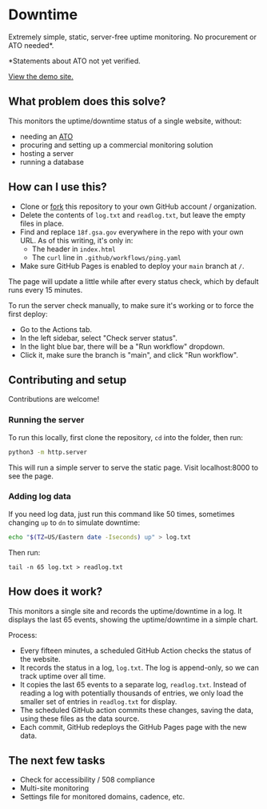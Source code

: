 # Downtime
Extremely simple, static, server-free uptime monitoring. No procurement or ATO needed*.

\*Statements about ATO not yet verified.

[View the demo site.](https://18f.github.io/downtime/)

## What problem does this solve?

This monitors the uptime/downtime status of a single website, without:

- needing an [ATO](https://digital.gov/resources/an-introduction-to-ato/)
- procuring and setting up a commercial monitoring solution
- hosting a server
- running a database


## How can I use this?

- Clone or [fork](https://github.com/18F/downtime/fork) this repository to your own GitHub account / organization.
- Delete the contents of `log.txt` and `readlog.txt`, but leave the empty files in place.
- Find and replace `18f.gsa.gov` everywhere in the repo with your own URL. As of this writing, it's only in:
  - The header in `index.html`
  - The `curl` line in `.github/workflows/ping.yaml`
- Make sure GitHub Pages is enabled to deploy your `main` branch at `/`.

The page will update a little while after every status check, which by default runs every 15 minutes.

To run the server check manually, to make sure it's working or to force the first deploy:

- Go to the Actions tab.
- In the left sidebar, select "Check server status".
- In the light blue bar, there will be a "Run workflow" dropdown.
- Click it, make sure the branch is "main", and click "Run workflow".

## Contributing and setup

Contributions are welcome!

### Running the server

To run this locally, first clone the repository, `cd` into the folder, then run:

```sh
python3 -m http.server
```

This will run a simple server to serve the static page. Visit localhost:8000 to see the page.

### Adding log data

If you need log data, just run this command like 50 times, sometimes changing `up` to `dn` to simulate downtime:

```sh
echo "$(TZ=US/Eastern date -Iseconds) up" > log.txt
```

Then run:

```
tail -n 65 log.txt > readlog.txt
```



## How does it work?

This monitors a single site and records the uptime/downtime in a log. It displays the last 65 events, showing the uptime/downtime in a simple chart.

Process:

- Every fifteen minutes, a scheduled GitHub Action checks the status of the website.
- It records the status in a log, `log.txt`. The log is append-only, so we can track uptime over all time.
- It copies the last 65 events to a separate log, `readlog.txt`. Instead of reading a log with potentially thousands of entries, we only load the smaller set of entries in `readlog.txt` for display.
- The scheduled GitHub action commits these changes, saving the data, using these files as the data source.
- Each commit, GitHub redeploys the GitHub Pages page with the new data.


## The next few tasks

- Check for accessibility / 508 compliance
- Multi-site monitoring
- Settings file for monitored domains, cadence, etc.

